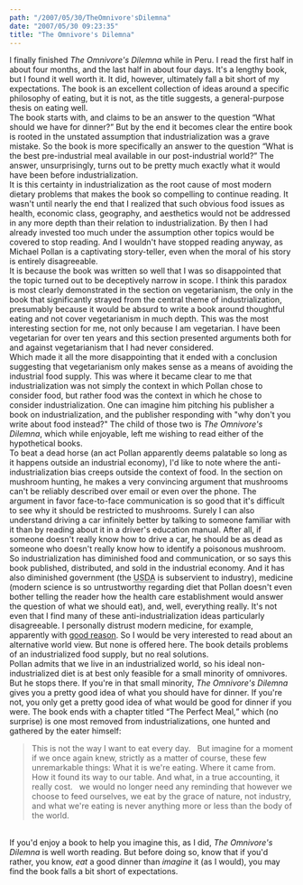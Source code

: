 ```yaml
---
path: "/2007/05/30/TheOmnivore'sDilemna" 
date: "2007/05/30 09:23:35" 
title: "The Omnivore's Dilemna" 
---
```

I finally finished <cite>The Omnivore's Dilemna</cite> while in Peru. I read the first half in about four months, and the last half in about four days. It's a lengthy book, but I found it well worth it. It did, however, ultimately fall a bit short of my expectations. The book is an excellent collection of ideas around a specific philosophy of eating, but it is not, as the title suggests, a general-purpose thesis on eating well.<br>The book starts with, and claims to be an answer to the question <q>What should we have for dinner?</q> But by the end it becomes clear the entire book is rooted in the unstated assumption that industrialization was a grave mistake. So the book is more specifically an answer to the question <q>What is the best pre-industrial meal available in our post-industrial world?</q> The answer, unsurprisingly, turns out to be pretty much exactly what it would have been before industrialization.<br>It is this certainty in industrialization as the root cause of most modern dietary problems that makes the book so compelling to continue reading. It wasn't until nearly the end that I realized that such obvious food issues as health, economic class, geography, and aesthetics would not be addressed in any more depth than their relation to industrialization. By then I had already invested too much under the assumption other topics would be covered to stop reading. And I wouldn't have stopped reading anyway, as Michael Pollan is a captivating story-teller, even when the moral of his story is entirely disagreeable.<br>It is because the book was written so well that I was so disappointed that the topic turned out to be deceptively narrow in scope. I think this paradox is most clearly demonstrated in the section on vegetarianism, the only in the book that significantly strayed from the central theme of industrialization, presumably because it would be absurd to write a book around thoughtful eating and not cover vegetarianism in much depth. This was the most interesting section for me, not only because I am vegetarian. I have been vegetarian for over ten years and this section presented arguments both for and against vegetarianism that I had never considered.<br>Which made it all the more disappointing that it ended with a conclusion suggesting that vegetarianism only makes sense as a means of avoiding the industrial food supply. This was where it became clear to me that industrialization was not simply the context in which Pollan chose to consider food, but rather food was the context in which he chose to consider industrialization. One can imagine him pitching his publisher a book on industrialization, and the publisher responding with "why don't you write about food instead?" The child of those two is <cite>The Omnivore's Dilemna</cite>, which while enjoyable, left me wishing to read either of the hypothetical books.<br>To beat a dead horse (an act Pollan apparently deems palatable so long as it happens outside an industrial economy), I'd like to note where the anti-industrialization bias creeps outside the context of food. In the section on mushroom hunting, he makes a very convincing argument that mushrooms can't be reliably described over email or even over the phone. The argument in favor face-to-face communication is so good that it's difficult to see why it should be restricted to mushrooms. Surely I can also understand driving a car infinitely better by talking to someone familiar with it than by reading about it in a driver's education manual. After all, if someone doesn't really know how to drive a car, he should be as dead as someone who doesn't really know how to identify a poisonous mushroom.<br>So industrialization has diminished food and communication, or so says this book published, distributed, and sold in the industrial economy. And it has also diminished government (the <abbr title="United States Department of Agriculture">USDA</abbr> is subservient to industry), medicine (modern science is so untrustworthy regarding diet that Pollan doesn't even bother telling the reader how the health care establishment would answer the question of what we should eat), and, well, everything really. It's not even that I find many of these anti-industrialization ideas particularly disagreeable. I personally distrust modern medicine, for example, apparently with <a href="http://sciencethatmatters.com/archives/30">good reason</a>. So I would be very interested to read about an alternative world view. But none is offered here. The book details problems of an industrialized food supply, but no real solutions.<br>Pollan admits that we live in an industrialized world, so his ideal non-industrialized diet is at best only feasible for a small minority of omnivores. But he stops there. If you're in that small minority, <cite>The Omnivore's Dilemna</cite> gives you a pretty good idea of what you should have for dinner. If you're not, you only get a pretty good idea of what would be good for dinner if you were. The book ends with a chapter titled <q>The Perfect Meal,</q> which (no surprise) is one most removed from industrializations, one hunted and gathered by the eater himself:<br><blockquote>This is not the way I want to eat every day. &#8232; But imagine for a moment if we once again knew, strictly as a matter of course, these few unremarkable things: What it is we're eating. Where it came from. How it found its way to our table. And what, in a true accounting, it really cost. &#8232; we would no longer need any reminding that however we choose to feed ourselves, we eat by the grace of nature, not industry, and what we're eating is never anything more or less than the body of the world.</blockquote><br>If you'd enjoy a book to help you imagine this, as I did, <cite>The Omnivore's Dilemna</cite> is well worth reading. But before doing so, know that if you'd rather, you know, *eat* a good dinner than *imagine* it (as I would), you may find the book falls a bit short of expectations.